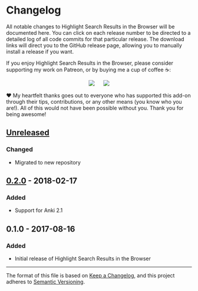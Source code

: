 # Changelog

All notable changes to Highlight Search Results in the Browser will be documented here. You can click on each release number to be directed to a detailed log of all code commits for that particular release. The download links will direct you to the GitHub release page, allowing you to manually install a release if you want.

If you enjoy Highlight Search Results in the Browser, please consider supporting my work on Patreon, or by buying me a cup of coffee :coffee::

<p align="center">
<a href="https://www.patreon.com/glutanimate" rel="nofollow" title="Support me on Patreon 😄"><img src="https://glutanimate.com/logos/patreon_button.svg"></a>      <a href="https://ko-fi.com/X8X0L4YV" rel="nofollow" title="Buy me a coffee 😊"><img src="https://glutanimate.com/logos/kofi_button.svg"></a>
</p>

:heart: My heartfelt thanks goes out to everyone who has supported this add-on through their tips, contributions, or any other means (you know who you are!). All of this would not have been possible without you. Thank you for being awesome!

## [Unreleased]

### Changed

- Migrated to new repository

## [0.2.0] - 2018-02-17

### Added

- Support for Anki 2.1

## 0.1.0 - 2017-08-16

### Added

- Initial release of Highlight Search Results in the Browser

[Unreleased]: https://github.com/glutanimate/highlight-search-results/compare/v0.2.0...HEAD
[0.2.0]: https://github.com/glutanimate/highlight-search-results/releases/tag/v0.2.0


-----

The format of this file is based on [Keep a Changelog](https://keepachangelog.com/en/1.0.0/), and this project adheres to [Semantic Versioning](https://semver.org/spec/v2.0.0.html).